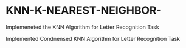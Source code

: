 # KNN-K-NEAREST-NEIGHBOR-

Implemeneted the KNN Algorithm for Letter Recognition Task


Implemented Condnensed KNN Algorithm for Letter Recognition Task
